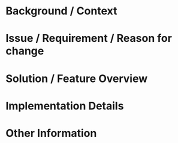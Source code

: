 <!---
This template is not mandatory, but it is highly recommended. If you feel like
it's a bad fit for your PR, feel free to delete some or all of it. By filling
it, it will help you to think through the changes you are making and why you
are making them, and hopefully even regret some of them early. It will also
help the reviewer to understand your changes better, which will help them to
review your code more effectively. Remember reviewers time is valuable, and
often without this information, reviewing feels a bit like tedious reverse
engineering.

Be as verbose as you like! You don't have to write paragraphs if you don't
want, even brief notes can be helpful. But a lot of information never hurts.
Remember that often this will be the only record of our decisions / design, and
our only form of communication with other team members about our changes. So
it's good to be thorough.
-->

# Background / Context

<!---
Not all reviewers know everything there is to know about the project, use this
section to give a bit of background knowledge about the part of the project
you're changing. Things like links to previous relevant commits, existing
system behavior, how things currently work. Don't describe your changes or what
issue you're solving, just things that are already established. Even if these
seem obvious and the reviewer likely already knows them, it still helps
establish the context of the change.
-->

# Issue / Requirement / Reason for change

<!---
The reason for making this PR. Use this section to describe the issue you're
solving. The shortcomings of the above background. This doesn't have to be an
actual issue/bug, but could also be a requirement that is being addressed or
the need for a new feature. Don't describe your solution just yet, focus on the
problem/requirement. If there's a relevant ticket, also link it here.
-->

# Solution / Feature Overview

<!---
Use this section to give a general overview of the solution you're proposing.
Explain how it helps to solve the issue you described above. No need to go into
code specifics.
-->

# Implementation Details

<!---
If your change is complicated, use this section to describe the implementation
details of your PR. This is mostly good for huge PRs where it's easy to get
lost in a lot of diff, or when the changes are complicated. Not everything
needs to be described, just the main points.
-->

# Other Information

<!---
Any other relevant information that doesn't fit into the above sections. Extra
changes you did as part of your PR that you want to point out, considerations
such as performance, security. Future follow-up work that might be needed
(maybe create a ticket?), concerns you might have about your changes, etc.
-->

<!---

# Checklist

This is a personal checklist that should be applicable to most PRs. It's good
to go over it in order to make sure you haven't missed anything. If you feel
like some of these points are not relevant to your PR, feel free to keep them
unchecked and if you want also explain why you think they're inapplicable.

- [ ] I also copied this entire text into my commit message, and not just the GitHub PR description (`git config commit.template .github/pull_request_template.md`)
- [ ] I performed a rough self-review of my changes
- [ ] I explained non-trivial motivation for my code using code-comments
- [ ] I made sure my code passes linting, tests, and builds correctly
- [ ] I have ran the code and made sure it works as intended, and doesn't introduce any obvious regressions
- [ ] I have not committed any irrelevant changes (if you did, please point them out and why, ideally separate them into a different PR)
- [ ] I added tests (or decided that tests aren't really necessary)
- [ ] I deleted this checklist and all the "<!---" comments (like this one) from the commit message and the PR description, leaving only my own text
-->
